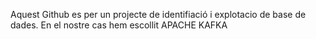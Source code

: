 Aquest Github es per un projecte de identifiació i explotacio de base de dades. En el nostre cas hem escollit APACHE KAFKA
